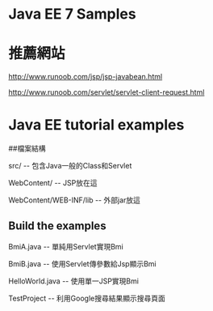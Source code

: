 # Java EE 7 Samples #

# 推薦網站 #

http://www.runoob.com/jsp/jsp-javabean.html

http://www.runoob.com/servlet/servlet-client-request.html


# Java EE tutorial examples

##檔案結構

src/ -- 包含Java一般的Class和Servlet

WebContent/ -- JSP放在這

WebContent/WEB-INF/lib -- 外部jar放這


## Build the examples

BmiA.java -- 單純用Servlet實現Bmi

BmiB.java -- 使用Servlet傳參數給Jsp顯示Bmi

HelloWorld.java -- 使用單一JSP實現Bmi

TestProject -- 利用Google搜尋結果顯示搜尋頁面
